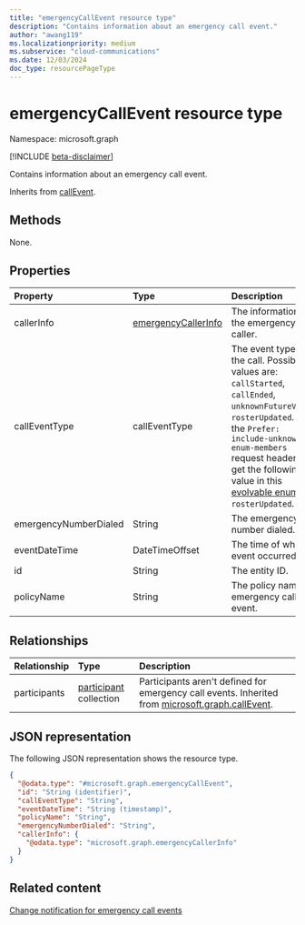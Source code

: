 ```yaml
---
title: "emergencyCallEvent resource type"
description: "Contains information about an emergency call event."
author: "awang119"
ms.localizationpriority: medium
ms.subservice: "cloud-communications"
ms.date: 12/03/2024
doc_type: resourcePageType
---
```


# emergencyCallEvent resource type

Namespace: microsoft.graph

[!INCLUDE [beta-disclaimer](../../includes/beta-disclaimer.md)]

Contains information about an emergency call event.

Inherits from [callEvent](../resources/callevent.md).

## Methods

None.

## Properties
|Property|Type|Description|
|:---|:---|:---|
| callerInfo | [emergencyCallerInfo](../resources/emergencycallerinfo.md)| The information of the emergency caller. |
| callEventType | callEventType| The event type of the call. Possible values are: `callStarted`, `callEnded`, `unknownFutureValue`, `rosterUpdated`. Use the `Prefer: include-unknown-enum-members` request header to get the following value in this [evolvable enum](/graph/best-practices-concept#handling-future-members-in-evolvable-enumerations): `rosterUpdated`.|
| emergencyNumberDialed | String | The emergency number dialed. |
| eventDateTime | DateTimeOffset | The time of when event occurred. |
| id | String | The entity ID. |
| policyName | String | The policy name for emergency call event. |

## Relationships
|Relationship|Type|Description|
|:---|:---|:---|
| participants | [participant](../resources/participant.md) collection| Participants aren't defined for emergency call events. Inherited from [microsoft.graph.callEvent](../resources/callevent.md). |

## JSON representation
The following JSON representation shows the resource type.
<!-- {
  "blockType": "resource",
  "keyProperty": "id",
  "@odata.type": "microsoft.graph.emergencyCallEvent",
  "baseType": "microsoft.graph.callEvent",
  "openType": false
}
-->
``` json
{
  "@odata.type": "#microsoft.graph.emergencyCallEvent",
  "id": "String (identifier)",
  "callEventType": "String",
  "eventDateTime": "String (timestamp)",
  "policyName": "String",
  "emergencyNumberDialed": "String",
  "callerInfo": {
    "@odata.type": "microsoft.graph.emergencyCallerInfo"
  }
}
```

## Related content

[Change notification for emergency call events](/graph/changenotifications-for-emergencycalls)
